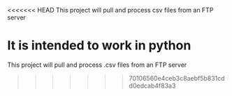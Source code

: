 <<<<<<< HEAD
This project will pull and process csv files from an FTP server

It is intended to work in python
=======
This project will pull and process .csv files from an FTP server
>>>>>>> 70106560e4ceb3c8aebf5b831cdd0edcab4f83a3
